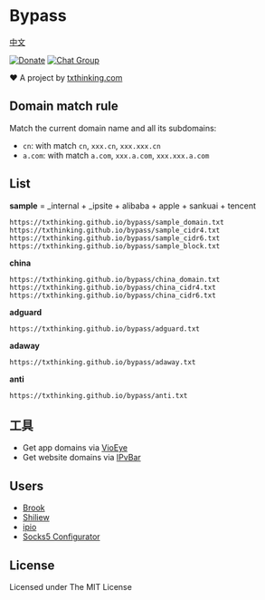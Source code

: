 # Bypass

[中文](README.md)

[![Donate](https://img.shields.io/badge/Support-Donate-ff69b4.svg)](https://www.txthinking.com/opensource-support.html)
[![Chat Group](https://img.shields.io/badge/Join-Slack-ff69b4.svg)](https://docs.google.com/forms/d/e/1FAIpQLSdzMwPtDue3QoezXSKfhW88BXp57wkbDXnLaqokJqLeSWP9vQ/viewform)

❤️ A project by [txthinking.com](https://www.txthinking.com)

## Domain match rule

Match the current domain name and all its subdomains:

* `cn`: with match `cn`, `xxx.cn`, `xxx.xxx.cn`<br/>
* `a.com`: with match `a.com`, `xxx.a.com`, `xxx.xxx.a.com`<br/>

## List

**sample** = _internal + _ipsite + alibaba + apple + sankuai + tencent

```
https://txthinking.github.io/bypass/sample_domain.txt
https://txthinking.github.io/bypass/sample_cidr4.txt
https://txthinking.github.io/bypass/sample_cidr6.txt
https://txthinking.github.io/bypass/sample_block.txt
```

**china**

```
https://txthinking.github.io/bypass/china_domain.txt
https://txthinking.github.io/bypass/china_cidr4.txt
https://txthinking.github.io/bypass/china_cidr6.txt
```

**adguard**

```
https://txthinking.github.io/bypass/adguard.txt
```

**adaway**

```
https://txthinking.github.io/bypass/adaway.txt
```

**anti**

```
https://txthinking.github.io/bypass/anti.txt
```

## 工具

- Get app domains via [VioEye](https://www.txthinking.com)
- Get website domains via [IPvBar](https://chrome.google.com/webstore/detail/ipvbar/copjmgogifdfjkaenpallapiidcpkjbm)

## Users

* [Brook](https://github.com/txthinking/brook)
* [Shiliew](https://www.shiliew.com)
* [ipio](https://github.com/txthinking/ipio)
* [Socks5 Configurator](https://chrome.google.com/webstore/detail/hnpgnjkeaobghpjjhaiemlahikgmnghb)

## License

Licensed under The MIT License
